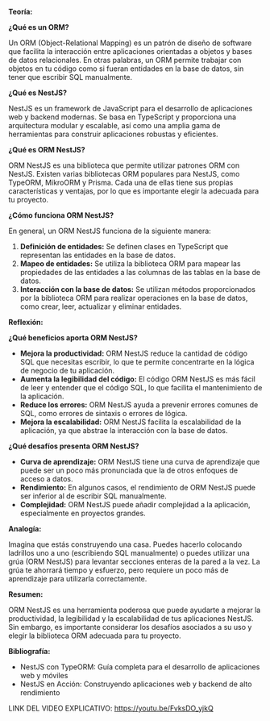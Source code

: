 **Teoría:**

**¿Qué es un ORM?**

Un ORM (Object-Relational Mapping) es un patrón de diseño de software que facilita la interacción entre aplicaciones orientadas a objetos y bases de datos relacionales. En otras palabras, un ORM permite trabajar con objetos en tu código como si fueran entidades en la base de datos, sin tener que escribir SQL manualmente.

**¿Qué es NestJS?**

NestJS es un framework de JavaScript para el desarrollo de aplicaciones web y backend modernas. Se basa en TypeScript y proporciona una arquitectura modular y escalable, así como una amplia gama de herramientas para construir aplicaciones robustas y eficientes.

**¿Qué es ORM NestJS?**

ORM NestJS es una biblioteca que permite utilizar patrones ORM con NestJS. Existen varias bibliotecas ORM populares para NestJS, como TypeORM, MikroORM y Prisma. Cada una de ellas tiene sus propias características y ventajas, por lo que es importante elegir la adecuada para tu proyecto.

**¿Cómo funciona ORM NestJS?**

En general, un ORM NestJS funciona de la siguiente manera:

1. **Definición de entidades:** Se definen clases en TypeScript que representan las entidades en la base de datos.
2. **Mapeo de entidades:** Se utiliza la biblioteca ORM para mapear las propiedades de las entidades a las columnas de las tablas en la base de datos.
3. **Interacción con la base de datos:** Se utilizan métodos proporcionados por la biblioteca ORM para realizar operaciones en la base de datos, como crear, leer, actualizar y eliminar entidades.

**Reflexión:**

**¿Qué beneficios aporta ORM NestJS?**

- **Mejora la productividad:** ORM NestJS reduce la cantidad de código SQL que necesitas escribir, lo que te permite concentrarte en la lógica de negocio de tu aplicación.
- **Aumenta la legibilidad del código:** El código ORM NestJS es más fácil de leer y entender que el código SQL, lo que facilita el mantenimiento de la aplicación.
- **Reduce los errores:** ORM NestJS ayuda a prevenir errores comunes de SQL, como errores de sintaxis o errores de lógica.
- **Mejora la escalabilidad:** ORM NestJS facilita la escalabilidad de la aplicación, ya que abstrae la interacción con la base de datos.

**¿Qué desafíos presenta ORM NestJS?**

- **Curva de aprendizaje:** ORM NestJS tiene una curva de aprendizaje que puede ser un poco más pronunciada que la de otros enfoques de acceso a datos.
- **Rendimiento:** En algunos casos, el rendimiento de ORM NestJS puede ser inferior al de escribir SQL manualmente.
- **Complejidad:** ORM NestJS puede añadir complejidad a la aplicación, especialmente en proyectos grandes.

**Analogía:**

Imagina que estás construyendo una casa. Puedes hacerlo colocando ladrillos uno a uno (escribiendo SQL manualmente) o puedes utilizar una grúa (ORM NestJS) para levantar secciones enteras de la pared a la vez. La grúa te ahorrará tiempo y esfuerzo, pero requiere un poco más de aprendizaje para utilizarla correctamente.

**Resumen:**

ORM NestJS es una herramienta poderosa que puede ayudarte a mejorar la productividad, la legibilidad y la escalabilidad de tus aplicaciones NestJS. Sin embargo, es importante considerar los desafíos asociados a su uso y elegir la biblioteca ORM adecuada para tu proyecto.

**Bibliografía:**

- NestJS con TypeORM: Guía completa para el desarrollo de aplicaciones web y móviles
- NestJS en Acción: Construyendo aplicaciones web y backend de alto rendimiento


LINK DEL VIDEO EXPLICATIVO: https://youtu.be/FvksDO_yjkQ
